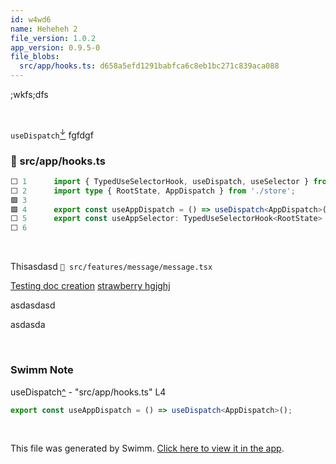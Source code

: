 ```yaml
---
id: w4wd6
name: Heheheh 2
file_version: 1.0.2
app_version: 0.9.5-0
file_blobs:
  src/app/hooks.ts: d658a5efd1291babfca6c8eb1bc271c839aca088
---
```


;wkfs;dfs




<br/>

`useDispatch`[<sup id="1cHhXN">↓</sup>](#f-1cHhXN) fgfdgf
<!-- NOTE-swimm-snippet: the lines below link your snippet to Swimm -->
### 📄 src/app/hooks.ts
```typescript
⬜ 1      import { TypedUseSelectorHook, useDispatch, useSelector } from 'react-redux';
⬜ 2      import type { RootState, AppDispatch } from './store';
🟩 3      
🟩 4      export const useAppDispatch = () => useDispatch<AppDispatch>();
⬜ 5      export const useAppSelector: TypedUseSelectorHook<RootState> = useSelector;
⬜ 6      
```

<br/>

Thisasdasd `📄 src/features/message/message.tsx`

[Testing doc creation](testing-doc-creation.LTxBk.sw.md) [strawberry hgjghj](strawberry-hgjghj.vaFeg.pl.sw.md)

asdasdasd

asdasda

<br/>

<!-- THIS IS AN AUTOGENERATED SECTION. DO NOT EDIT THIS SECTION DIRECTLY -->
### Swimm Note

<span id="f-1cHhXN">useDispatch</span>[^](#1cHhXN) - "src/app/hooks.ts" L4
```typescript
export const useAppDispatch = () => useDispatch<AppDispatch>();
```

<br/>

This file was generated by Swimm. [Click here to view it in the app](http://localhost:5000/repos/Z2l0aHViJTNBJTNBc3Rva2Utd2VhdGhlciUzQSUzQUFkZGllQ29oZW4=/docs/w4wd6).
